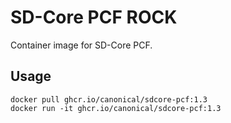 # SD-Core PCF ROCK

Container image for SD-Core PCF.

## Usage

```console
docker pull ghcr.io/canonical/sdcore-pcf:1.3
docker run -it ghcr.io/canonical/sdcore-pcf:1.3
```
